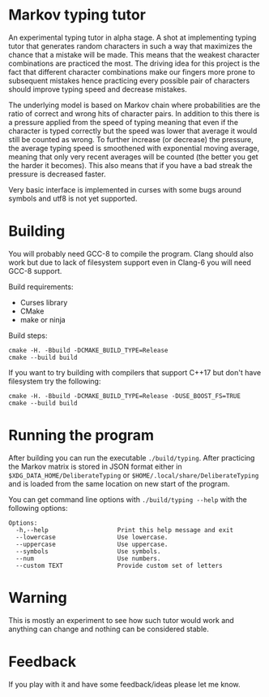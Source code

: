 # Markov typing tutor

An experimental typing tutor in alpha stage. A shot at implementing typing
tutor that generates random characters in such a way that maximizes the chance
that a mistake will be made. This means that the weakest character combinations
are practiced the most. The driving idea for this project is the fact that
different character combinations make our fingers more prone to subsequent
mistakes hence practicing every possible pair of characters should improve
typing speed and decrease mistakes.

The underlying model is based on Markov chain where probabilities are the ratio
of correct and wrong hits of character pairs. In addition to this there is
a pressure applied from the speed of typing meaning that even if the character
is typed correctly but the speed was lower that average it would still be
counted as wrong. To further increase (or decrease) the pressure, the average
typing speed is smoothened with exponential moving average, meaning that only
very recent averages will be counted (the better you get the harder it
becomes). This also means that if you have a bad streak the pressure is
decreased faster.

Very basic interface is implemented in curses with some bugs around symbols and
utf8 is not yet supported.

# Building

You will probably need GCC-8 to compile the program. Clang should also work but
due to lack of filesystem support even in Clang-6 you will need GCC-8 support.

Build requirements:

- Curses library
- CMake
- make or ninja

Build steps:

```
cmake -H. -Bbuild -DCMAKE_BUILD_TYPE=Release
cmake --build build
```

If you want to try building with compilers that support C++17 but don't have
filesystem try the following:

```
cmake -H. -Bbuild -DCMAKE_BUILD_TYPE=Release -DUSE_BOOST_FS=TRUE
cmake --build build
```

# Running the program

After building you can run the executable ``./build/typing``. After practicing
the Markov matrix is stored in JSON format either in
``$XDG_DATA_HOME/DeliberateTyping`` or ``$HOME/.local/share/DeliberateTyping``
and is loaded from the same location on new start of the program.

You can get command line options with ``./build/typing --help`` with the
following options:

```
Options:
  -h,--help                   Print this help message and exit
  --lowercase                 Use lowercase.
  --uppercase                 Use uppercase.
  --symbols                   Use symbols.
  --num                       Use numbers.
  --custom TEXT               Provide custom set of letters
```

# Warning

This is mostly an experiment to see how such tutor would work and anything can
change and nothing can be considered stable.

# Feedback

If you play with it and have some feedback/ideas please let me know.
